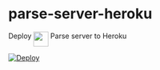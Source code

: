 
# parse-server-heroku

Deploy <img src="https://avatars0.githubusercontent.com/u/1294580" width="30" height="30" align="top"> Parse server to Heroku


[![Deploy](https://www.herokucdn.com/deploy/button.svg)](https://heroku.com/deploy)

